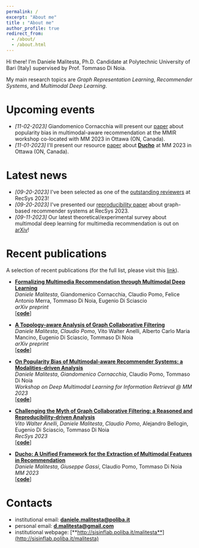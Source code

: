 ```yaml
---
permalink: /
excerpt: "About me"
title : "About me"
author_profile: true
redirect_from: 
  - /about/
  - /about.html
---
```

Hi there! I'm Daniele Malitesta, Ph.D. Candidate at Polytechnic University of Bari (Italy) supervised by Prof. Tommaso Di Noia.

My main research topics are _Graph Representation Learning_, _Recommender Systems_, and _Multimodal Deep Learning_.

# Upcoming events
* _[11-02-2023]_ Giandomenico Cornacchia will present our [paper](https://arxiv.org/pdf/2308.12911.pdf) about popularity bias in multimodal-aware recommendation at the MMIR workshop co-located with MM 2023 in Ottawa (ON, Canada).
* _[11-01-2023]_ I'll present our resource [paper](https://arxiv.org/pdf/2306.17125.pdf) about **[Ducho](https://github.com/sisinflab/Ducho/tree/main)** at MM 2023 in Ottawa (ON, Canada).

# Latest news
* _[09-20-2023]_ I've been selected as one of the [outstanding reviewers](https://twitter.com/ACMRecSys/status/1704835968191316207) at RecSys 2023!
* _[09-20-2023]_ I've presented our [reproducibility paper](https://dl.acm.org/doi/10.1145/3604915.3609489) about graph-based recommender systems at RecSys 2023.
* _[09-11-2023]_ Our latest theoretical/experimental survey about multimodal deep learning for multimedia recommendation is out on [arXiv](https://arxiv.org/pdf/2309.05273.pdf)!

# Recent publications
A selection of recent publications (for the full list, please visit this [link](https://danielemalitesta.github.io/publications/)).

* **[Formalizing Multimedia Recommendation through Multimodal Deep Learning](https://www.researchgate.net/publication/373823768_Formalizing_Multimedia_Recommendation_through_Multimodal_Deep_Learning)**  
_Daniele Malitesta_, Giandomenico Cornacchia, Claudio Pomo, Felice Antonio Merra, Tommaso Di Noia, Eugenio Di Sciascio   
*arXiv preprint*  
\[[**code**](https://github.com/sisinflab/Formal-MultiMod-Rec)\]

* **[A Topology-aware Analysis of Graph Collaborative Filtering](https://www.researchgate.net/publication/373263658_A_Topology-aware_Analysis_of_Graph_Collaborative_Filtering)**  
_Daniele Malitesta_, _Claudio Pomo_, Vito Walter Anelli, Alberto Carlo Maria Mancino, Eugenio Di Sciascio, Tommaso Di Noia   
*arXiv preprint*  
\[[**code**](https://github.com/sisinflab/Graph-Characteristics)\]

* **[On Popularity Bias of Multimodal-aware Recommender Systems: a Modalities-driven Analysis](https://www.researchgate.net/publication/372958338_On_Popularity_Bias_of_Multimodal-aware_Recommender_Systems_a_Modalities-driven_Analysis)**  
_Daniele Malitesta_, _Giandomenico Cornacchia_, Claudio Pomo, Tommaso Di Noia  
*Workshop on Deep Multimodal Learning for Information Retrieval @ MM 2023*  
\[[**code**](https://github.com/sisinflab/MultiMod-Popularity-Bias)\]

* **[Challenging the Myth of Graph Collaborative Filtering: a Reasoned and Reproducibility-driven Analysis](https://www.researchgate.net/publication/372852714_Challenging_the_Myth_of_Graph_Collaborative_Filtering_a_Reasoned_and_Reproducibility-driven_Analysis)**  
_Vito Walter Anelli_, _Daniele Malitesta_, _Claudio Pomo_, Alejandro Bellogin, Eugenio Di Sciascio, Tommaso Di Noia   
*RecSys 2023*  
\[[**code**](https://github.com/sisinflab/Graph-RSs-Reproducibility)\]

* **[Ducho: A Unified Framework for the Extraction of Multimodal Features in Recommendation](https://www.researchgate.net/publication/371953905_Ducho_A_Unified_Framework_for_the_Extraction_of_Multimodal_Features_in_Recommendation)**  
_Daniele Malitesta_, _Giuseppe Gassi_, Claudio Pomo, Tommaso Di Noia  
*MM 2023*  
\[[**code**](https://github.com/sisinflab/Ducho)\]

# Contacts
* institutional email: [**daniele.malitesta@poliba.it**](mailto:daniele.malitesta@poliba.it)
* personal email: [**d.malitesta@gmail.com**](mailto:d.malitesta@gmail.com)
* institutional webpage: [**http://sisinflab.poliba.it/malitesta**](http://sisinflab.poliba.it/malitesta)
